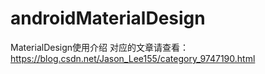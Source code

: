 # androidMaterialDesign
MaterialDesign使用介绍
对应的文章请查看：https://blog.csdn.net/Jason_Lee155/category_9747190.html
